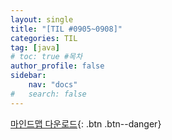 ```yaml
---
layout: single
title: "[TIL #0905~0908]"
categories: TIL
tag: [java]
# toc: true #목차
author_profile: false
sidebar:
    nav: "docs"
#   search: false
--- 
```



[마인드맵 다운로드](
https://drive.google.com/file/d/1PxGBl79EFTRkwAswtcf5Jn3HHOTzEuIw/view?usp=share_link
){: .btn .btn--danger}